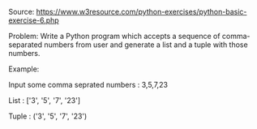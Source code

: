 Source: https://www.w3resource.com/python-exercises/python-basic-exercise-6.php

Problem: Write a Python program which accepts a sequence of comma-separated numbers from user and generate a list and a tuple with those numbers.

Example: 

Input some comma seprated numbers : 3,5,7,23          

List :  ['3', '5', '7', '23']                        
              
Tuple :  ('3', '5', '7', '23')
